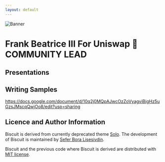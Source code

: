 ```yaml
---
layout: default
---
```


![Banner](assets/biscuit.png)


# Frank Beatrice III For Uniswap 🦄 COMMUNITY LEAD

## Presentations 

## Writing Samples
https://docs.google.com/document/d/10q2j0MQpAJwcOzZoVyagviBigHz5uGzsJMscqQwjOo8/edit?usp=sharing








## Licence and Author Information

Biscuit is derived from currently deprecated theme [Solo](http://github.com/chibicode/solo). 
The development of Biscuit is maintained by [Sefer Bora Lisesivdin](https://lrgresearch.org/bora).

Biscuit and the previous code where Biscuit is derived are distributed with [MIT license](https://github.com/sblisesivdin/biscuit/blob/gh-pages/LICENSE).
